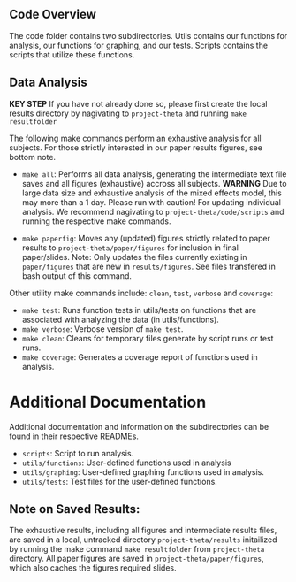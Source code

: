 ## Code Overview

The code folder contains two subdirectories. Utils contains our functions for 
analysis, our functions for graphing, and our tests. Scripts contains the 
scripts that utilize these functions. 

## Data Analysis

**KEY STEP** If you have not already done so, please first create the local 
results directory by nagivating to `project-theta` and running `make resultfolder` 

The following make commands perform an exhaustive analysis for all subjects. 
For those strictly interested in our paper results figures, see bottom note.

- `make all`: Performs all data analysis, generating the intermediate text file
saves and all figures (exhaustive) accross all subjects. **WARNING** Due to large
data size and exhaustive analysis of the mixed effects model, this may more than 
a 1 day. Please run with caution! For updating individual analysis. We recommend 
nagivating to `project-theta/code/scripts` and running the respective make 
commands. 

- `make paperfig`: Moves any (updated) figures strictly related to paper 
results to `project-theta/paper/figures` for inclusion in final paper/slides.
Note: Only updates the files currently existing in `paper/figures` that are 
new in `results/figures`. See files transfered in bash output of this command.

Other utility make commands include: `clean`, `test`, `verbose` and `coverage`:

- `make test`: Runs function tests in utils/tests on functions that are 
associated with analyzing the data (in utils/functions).
- `make verbose`: Verbose version of `make test`.
- `make clean`: Cleans for temporary files generate by script runs or test runs.
- `make coverage`: Generates a coverage report of functions used in analysis.

# Additional Documentation

Additional documentation and information on the subdirectories can 
be found in their respective READMEs. 

- `scripts`: Script to run analysis. 
- `utils/functions`: User-defined functions used in analysis 
- `utils/graphing`: User-defined graphing functions used in analysis. 
- `utils/tests`: Test files for the user-defined functions. 

## Note on Saved Results:

The exhaustive results, including all figures and intermediate results files, 
are saved in a local, untracked directory `project-theta/results` initailized 
by running the make command `make resultfolder` from `project-theta` directory. 
All paper figures are saved in `project-theta/paper/figures`, which also caches the 
figures required slides. 
